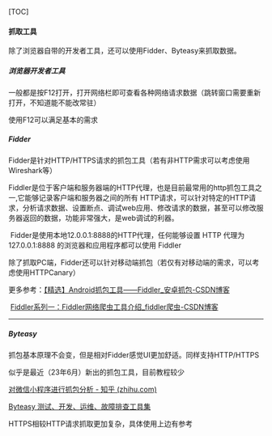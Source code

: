 [TOC]



#### 抓取工具

除了浏览器自带的开发者工具，还可以使用Fidder、Byteasy来抓取数据。

##### 浏览器开发者工具

一般都是按F12打开，打开网络栏即可查看各种网络请求数据（跳转窗口需要重新打开，不知道能不能改常驻）

使用F12可以满足基本的需求



##### Fidder

Fidder是针对HTTP/HTTPS请求的抓包工具（若有非HTTP需求可以考虑使用Wireshark等）

​	 Fiddler是位于客户端和服务器端的HTTP代理，也是目前最常用的http抓包工具之一,它能够记录客户端和服务器之间的所有 HTTP请求，可以针对特定的HTTP请求，分析请求数据、设置断点、调试web应用、修改请求的数据，甚至可以修改服务器返回的数据，功能非常强大，是web调试的利器。

​	Fidder是使用本地12.0.0.1:8888的HTTP代理，任何能够设置 HTTP 代理为 127.0.0.1:8888 的浏览器和应用程序都可以使用 Fiddler

​	除了抓取PC端，Fidder还可以针对移动端抓包（若仅有对移动端的需求，可以考虑使用HTTPCanary）

更多参考：[【精选】Android抓包工具——Fiddler_安卓抓包-CSDN博客](https://blog.csdn.net/weixin_67553250/article/details/124947918?ops_request_misc=%7B%22request%5Fid%22%3A%22170027420716800182771759%22%2C%22scm%22%3A%2220140713.130102334.pc%5Fall.%22%7D&request_id=170027420716800182771759&biz_id=0&utm_medium=distribute.pc_search_result.none-task-blog-2~all~first_rank_ecpm_v1~rank_v31_ecpm-15-124947918-null-null.142^v96^pc_search_result_base5&utm_term=抓包工具&spm=1018.2226.3001.4187)

​                 [Fiddler系列一：Fiddler网络爬虫工具介绍_fiddler爬虫-CSDN博客](https://blog.csdn.net/qq_41248260/article/details/105298266?ops_request_misc=&request_id=&biz_id=102&utm_term=Fidder&utm_medium=distribute.pc_search_result.none-task-blog-2~all~sobaiduweb~default-0-105298266.142^v96^pc_search_result_base5&spm=1018.2226.3001.4187)



---------------------------------------



##### Byteasy

​	抓包基本原理不会变，但是相对Fidder感觉UI更加舒适。同样支持HTTP/HTTPS

似乎是最近（23年6月）新出的抓包工具，目前教程较少

[对微信小程序进行抓包分析 - 知乎 (zhihu.com)](https://zhuanlan.zhihu.com/p/635280614)

[Byteasy 测试、开发、运维、故障排查工具集](https://byteasy.cn/first/)



HTTPS相较HTTP请求抓取更加复杂，具体使用上边有参考

